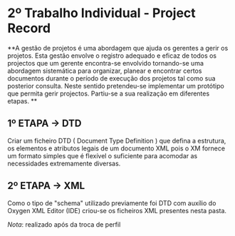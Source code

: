 # 2º Trabalho Individual - Project Record

**A gestão de projetos é uma abordagem que ajuda os gerentes a gerir os projetos. Esta gestão envolve o registro adequado e eficaz de todos os projectos que um gerente encontra-se envolvido tornando-se uma abordagem sistemática para organizar, planear e encontrar certos documentos durante o período de execução dos projetos tal como sua posterior consulta. Neste sentido pretendeu-se implementar um protótipo que permita gerir projectos. Partiu-se a sua realização em diferentes etapas. **

## 1º ETAPA -> DTD
Criar um ficheiro DTD ( Document Type Definition ) que defina a estrutura, os elementos e atributos legais de um documento XML pois o XM fornece um formato simples que é flexível o suficiente para acomodar as necessidades extremamente diversas.

## 2º ETAPA -> XML
Como o tipo de "schema" utilizado previamente foi DTD com auxílio do Oxygen XML Editor (IDE) criou-se os ficheiros XML presentes nesta pasta.


*Nota*: realizado após da troca de perfil

